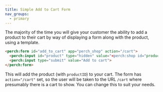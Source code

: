 ```yaml
---
title: Simple Add to Cart Form
nav_groups:
  - primary
---
```


The majority of the time you will give your customer the ability to add a product to their cart by way of displaying a form along with the product, using a template.

```html
<perch:form id="add_to_cart" app="perch_shop" action="/cart">
  <perch:input id="product" type="hidden" value="<perch:shop id="productID" type="hidden">">
  <perch:input type="submit" value="Add to cart">
</perch:form>
```

This will add the product (with `productID`) to your cart. The form has `action="/cart"` set, so the user will be taken to the URL `/cart` where presumably there is a cart to show. You can change this to suit your needs.
